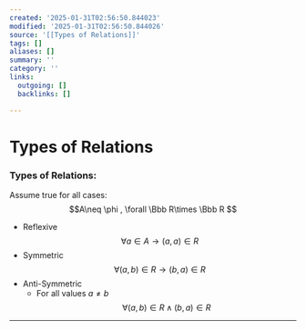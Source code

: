 ```yaml
---
created: '2025-01-31T02:56:50.844023'
modified: '2025-01-31T02:56:50.844026'
source: '[[Types of Relations]]'
tags: []
aliases: []
summary: ''
category: ''
links:
  outgoing: []
  backlinks: []

---
```


# Types of Relations

### Types of Relations:
 Assume true for all cases:$$A\neq \phi , \forall \Bbb R\times \Bbb R $$
- Reflexive
$$\forall a\in A  \rightarrow (a,a)\in R$$
- Symmetric
$$\forall (a,b) \in R \rightarrow(b,a) \in R$$
- Anti-Symmetric
	- For all values $a\neq b$
$$\forall(a,b)\in R \wedge (b,a)\in R $$


___